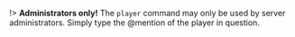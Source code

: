 !> **Administrators only!** The `player` command may only be used by server administrators. Simply type the @mention of the player in question.
